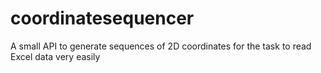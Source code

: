 # coordinatesequencer
A small API to generate sequences of 2D coordinates for the task to read Excel data very easily
